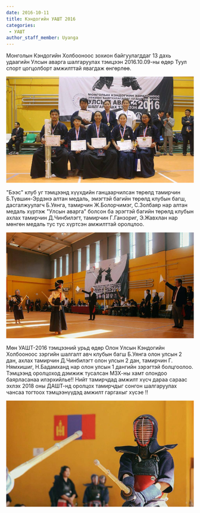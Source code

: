 ```yaml
---
date: 2016-10-11
title: Кэндогийн УАШТ 2016
categories:
 - УАШТ
author_staff_member: Uyanga
---
```

Монголын Кэндогийн Холбооноос зохион байгуулагддаг 13 дахь удаагийн Улсын аварга шалгаруулах тэмцээн 2016.10.09-ны өдөр Туул спорт цогцолборт амжилттай явагдаж өнгөрлөө.

![BASE](https://raw.githubusercontent.com/basekendo/basekendo.github.io/main/.images/MNKC2016-04.jpg)

"Бээс" клуб уг тэмцээнд хүүхдийн ганцаарчилсан төрөлд тамирчин Б.Түвшин-Эрдэнэ алтан медаль, эмэгтэй багийн төрөлд клубын багш, дасгалжуулагч Б.Уянга, тамирчин Ж.Болорчимэг, С.Золбаяр нар алтан медаль хүртэж "Улсын аварга" болсон ба эрэгтэй багийн төрөлд клубын ахлах тамирчин Д.Чинбилэгт, тамирчин Г.Ганзориг, Э.Жавхлан нар мөнгөн медаль тус тус хүртсэн амжилттай оролцлоо.

![Tuul](https://raw.githubusercontent.com/basekendo/basekendo.github.io/main/.images/MNKC2016-02.jpg)

Мөн УАШТ-2016 тэмцээний урьд өдөр Олон Улсын Кэндогийн Холбооноос зэргийн шалгалт авч клубын багш Б.Уянга олон улсын 2 дан, ахлах тамирчин Д.Чинбилэгт олон улсын 2 дан, тамирчин Г. Нямхишиг, Н.Бадамханд нар олон улсын 1 дангийн зэрэгтэй болцгоолоо. Тэмцээнд оролцоход дэмжиж тусалсан МЗХ-ны хамт олондоо баярласанаа илэрхийлье!! Нийт тамирчдад амжилт хүсч дараа сараас эхлэх 2018 оны ДАШТ-нд оролцох тамирчдыг сонгон шалгаруулах чансаа тогтоох тэмцээнүүдэд амжилт гаргахыг хүсэе !!

![Flag](https://raw.githubusercontent.com/basekendo/basekendo.github.io/main/.images/MNKC2016-01.jpg)